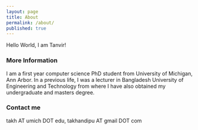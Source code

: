 ```yaml
---
layout: page
title: About
permalink: /about/
published: true
---
```


Hello World, I am Tanvir!

### More Information

I am a first year computer science PhD student from University of Michigan, Ann Arbor. In a previous life, I was a lecturer in Bangladesh University of Engineering and Technology from where I have also obtained my undergraduate and masters degree.

### Contact me

takh AT umich DOT edu, takhandipu AT gmail DOT com

